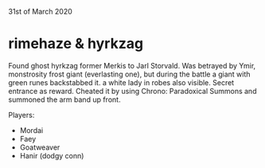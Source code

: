 31st of March 2020
# rimehaze & hyrkzag
Found ghost hyrkzag former Merkis to Jarl Storvald. Was betrayed by Ymir, monstrosity frost giant (everlasting one), but during the battle a giant with green runes backstabbed it. a white lady in robes also visible. Secret entrance as reward. Cheated it by using Chrono: Paradoxical Summons and summoned the arm band up front.

Players:
- Mordai
- Faey
- Goatweaver
- Hanir (dodgy conn)